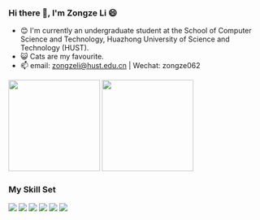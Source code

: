 ### Hi there 👋, I'm Zongze Li 😄

- 😊 I'm currently an undergraduate student at the School of Computer Science and Technology, Huazhong University of Science and Technology (HUST).
- 😺 Cats are my favourite.
- 📫 email: zongzeli@hust.edu.cn | Wechat: zongze062

<img src="https://github-readme-stats.vercel.app/api?username=zongze-lee&show_icons=true&theme=transparent" height="180px"> <img src="https://github-readme-stats.vercel.app/api/top-langs/?username=zongze-lee&layout=compact" height="180px">

### My Skill Set

![](https://img.shields.io/badge/C-ED8B00?style=for-the-badge&logo=C&logoColor=white) ![](https://img.shields.io/badge/C++-00599C?style=for-the-badge&logo=c%2B%2B&logoColor=white) ![](https://img.shields.io/badge/Python-3776AB?style=for-the-badge&logo=python&logoColor=white) ![](https://img.shields.io/badge/Go-00ADD8?style=for-the-badge&logo=go&logoColor=white) ![](https://img.shields.io/badge/PyTorch-EE4C2C?style=for-the-badge&logo=pytorch&logoColor=white) ![](https://img.shields.io/badge/Jupyter%20Notebook-F37626?style=for-the-badge&logo=jupyter&logoColor=white)

